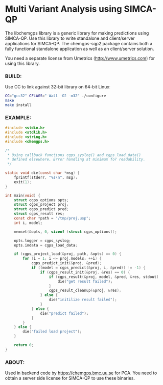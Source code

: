 # Multi Variant Analysis using SIMCA-QP

The libchemgps library is a generic library for making predictions using
SIMCA-QP. Use this library to write standalone and client/server
applications for SIMCA-QP. The chemgps-sqp2 package contains both a fully
functional standalone application as well as an client/server solution.

You need a separate license from Umetrics (http://www.umetrics.com) for 
using this library.

### BUILD:

Use CC to link against 32-bit library on 64-bit Linux:

```bash
CC="gcc32" CFLAGS="-Wall -O2 -m32" ./configure
make
make install
```

### EXAMPLE:

```c
#include <stdio.h>
#include <stdlib.h>
#include <string.h>
#include <chemgps.h>

/*
 * Using callback functions cgps_syslog() and cgps_load_data()
 * defined elsewhere. Error handling at minimum for readability.
 */

static void die(const char *msg) {
    fprintf(stderr, "%s\n", msg);
    exit(1);
}

int main(void) {
    struct cgps_options opts;
    struct cgps_project proj;
    struct cgps_predict pred;
    struct cgps_result res;
    const char *path = "/tmp/proj.usp";
    int i, model;

    memset(&opts, 0, sizeof (struct cgps_options));

    opts.logger = cgps_syslog;
    opts.indata = cgps_load_data;

    if (cgps_project_load(&proj, path, &opts) == 0) {
        for (i = 1; i <= proj.models; ++i) {
            cgps_predict_init(&proj, &pred);
            if ((model = cgps_predict(&proj, i, &pred)) != -1) {
                if (cgps_result_init(&proj, &res) == 0) {
                    if (cgps_result(&proj, model, &pred, &res, stdout) != 0) {
                        die("get result failed");
                    }
                    cgps_result_cleanup(&proj, &res);
                } else {
                    die("initilize result failed");
                }
            } else {
                die("predict failed");
            }
        }
    } else {
        die("failed load project");
    }

    return 0;
}
```

### ABOUT:
Used in backend code by https://chemgps.bmc.uu.se for PCA. You need to obtain 
a server side license for SIMCA-QP to use these binaries.
